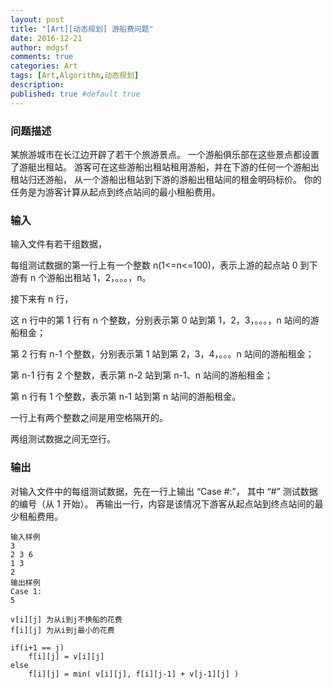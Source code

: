 ```yaml
---
layout: post
title: "[Art][动态规划] 游船费问题"
date: 2016-12-21
author: mdgsf
comments: true
categories: Art
tags: [Art,Algorithm,动态规划]
description:
published: true #default true
---
```


### 问题描述

某旅游城市在长江边开辟了若干个旅游景点。
一个游船俱乐部在这些景点都设置了游艇出租站。
游客可在这些游船出租站租用游船，并在下游的任何一个游船出租站归还游船，
从一个游船出租站到下游的游船出租站间的租金明码标价。
你的任务是为游客计算从起点到终点站间的最小租船费用。


### 输入

输入文件有若干组数据，

每组测试数据的第一行上有一个整数 n(1<=n<=100)，表示上游的起点站 0 到下游有 n 个游船出租站 1，2，。。。，n。

接下来有 n 行，

这 n 行中的第 1 行有 n 个整数，分别表示第 0 站到第 1，2，3，。。。，n 站间的游船租金；

第 2 行有 n-1 个整数，分别表示第 1 站到第 2，3，4，。。。n 站间的游船租金；

第 n-1 行有 2 个整数，表示第 n-2 站到第 n-1、n 站间的游船租金；

第 n 行有 1 个整数，表示第 n-1 站到第 n 站间的游船租金。

一行上有两个整数之间是用空格隔开的。

两组测试数据之间无空行。

### 输出

对输入文件中的每组测试数据，先在一行上输出 “Case #:”，
其中 “#” 测试数据的编号（从 1 开始）。
再输出一行，内容是该情况下游客从起点站到终点站间的最少租船费用。

```
输入样例
3
2 3 6
1 3
2
输出样例
Case 1:
5
```


```
v[i][j] 为从i到j不换船的花费
f[i][j] 为从i到j最小的花费

if(i+1 == j) 
    f[i][j] = v[i][j]
else 
    f[i][j] = min( v[i][j], f[i][j-1] + v[j-1][j] )
```

